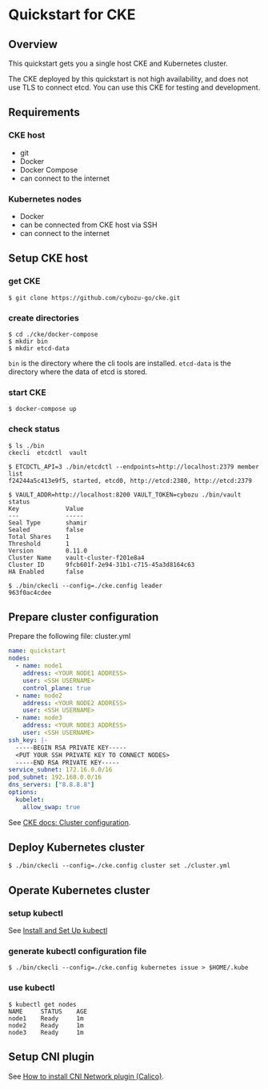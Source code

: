 # Quickstart for CKE

## Overview
This quickstart gets you a single host CKE and Kubernetes cluster.

The CKE deployed by this quickstart is not high availability, and does not use TLS to connect etcd.
You can use this CKE for testing and development.

## Requirements

### CKE host
* git
* Docker
* Docker Compose
* can connect to the internet

### Kubernetes nodes
* Docker
* can be connected from CKE host via SSH
* can connect to the internet

## Setup CKE host

### get CKE

```console
$ git clone https://github.com/cybozu-go/cke.git
```

### create directories

```console
$ cd ./cke/docker-compose
$ mkdir bin
$ mkdir etcd-data
```

`bin` is the directory where the cli tools are installed.
`etcd-data` is the directory where the data of etcd is stored.

### start CKE

```console
$ docker-compose up
```

### check status

```console
$ ls ./bin
ckecli  etcdctl  vault

$ ETCDCTL_API=3 ./bin/etcdctl --endpoints=http://localhost:2379 member list
f24244a5c413e9f5, started, etcd0, http://etcd:2380, http://etcd:2379

$ VAULT_ADDR=http://localhost:8200 VAULT_TOKEN=cybozu ./bin/vault status
Key             Value
---             -----
Seal Type       shamir
Sealed          false
Total Shares    1
Threshold       1
Version         0.11.0
Cluster Name    vault-cluster-f201e8a4
Cluster ID      9fcb601f-2e94-31b1-c715-45a3d8164c63
HA Enabled      false

$ ./bin/ckecli --config=./cke.config leader
963f0ac4cdee
```

## Prepare cluster configuration

Prepare the following file: cluster.yml

```yaml
name: quickstart
nodes:
  - name: node1
    address: <YOUR NODE1 ADDRESS>
    user: <SSH USERNAME>
    control_plane: true
  - name: node2
    address: <YOUR NODE2 ADDRESS>
    user: <SSH USERNAME>
  - name: node3
    address: <YOUR NODE3 ADDRESS>
    user: <SSH USERNAME>
ssh_key: |-
  -----BEGIN RSA PRIVATE KEY-----
  <PUT YOUR SSH PRIVATE KEY TO CONNECT NODES>
  -----END RSA PRIVATE KEY-----
service_subnet: 172.16.0.0/16
pod_subnet: 192.168.0.0/16
dns_servers: ["8.8.8.8"]
options:
  kubelet:
    allow_swap: true
```

See [CKE docs: Cluster configuration](https://github.com/cybozu-go/cke/blob/master/docs/cluster.md).

## Deploy Kubernetes cluster

```console
$ ./bin/ckecli --config=./cke.config cluster set ./cluster.yml
```

## Operate Kubernetes cluster

### setup kubectl

See [Install and Set Up kubectl](https://kubernetes.io/docs/tasks/tools/install-kubectl/)

### generate kubectl configuration file

```console
$ ./bin/ckecli --config=./cke.config kubernetes issue > $HOME/.kube
```

### use kubectl

```
$ kubectl get nodes
NAME     STATUS    AGE
node1    Ready     1m
node2    Ready     1m
node3    Ready     1m
```

## Setup CNI plugin

See [How to install CNI Network plugin (Calico)](https://github.com/cybozu-go/cke/wiki/How-to-install-CNI-Network-plugin-(Calico)).
